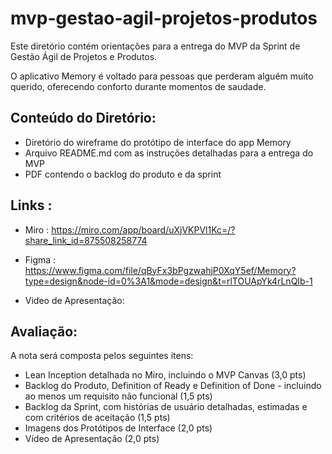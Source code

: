 # mvp-gestao-agil-projetos-produtos

Este diretório contém orientações para a entrega do MVP da Sprint de Gestão Ágil de Projetos e Produtos.

O aplicativo Memory é voltado para pessoas que perderam alguém muito querido, oferecendo conforto durante momentos de saudade. 

## Conteúdo do Diretório:

- Diretório do wireframe do protótipo de interface do app Memory
- Arquivo README.md com as instruções detalhadas para a entrega do MVP
- PDF contendo o backlog do produto e da sprint

## Links :

- Miro : https://miro.com/app/board/uXjVKPVl1Kc=/?share_link_id=875508258774

- Figma : https://www.figma.com/file/qByFx3bPgzwahjP0XqY5ef/Memory?type=design&node-id=0%3A1&mode=design&t=rlTOUApYk4rLnQIb-1

- Video de Apresentação: 


## Avaliação:

A nota será composta pelos seguintes itens:

- Lean Inception detalhada no Miro, incluindo o MVP Canvas (3,0 pts)
- Backlog do Produto, Definition of Ready e Definition of Done - incluindo ao menos um requisito não funcional (1,5 pts)
- Backlog da Sprint, com histórias de usuário detalhadas, estimadas e com critérios de aceitação (1,5 pts)
- Imagens dos Protótipos de Interface (2,0 pts)
- Vídeo de Apresentação (2,0 pts)